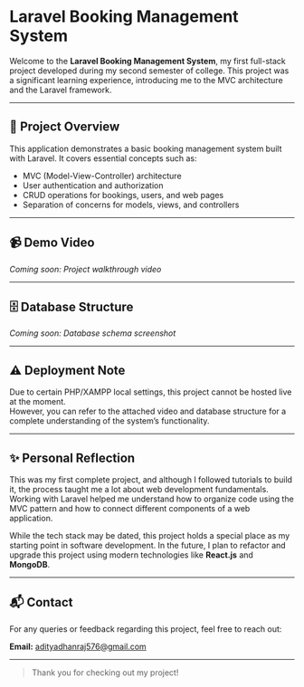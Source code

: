 # Laravel Booking Management System

Welcome to the **Laravel Booking Management System**, my first full-stack project developed during my second semester of college. This project was a significant learning experience, introducing me to the MVC architecture and the Laravel framework.

---

## 🚀 Project Overview

This application demonstrates a basic booking management system built with Laravel. It covers essential concepts such as:

- MVC (Model-View-Controller) architecture
- User authentication and authorization
- CRUD operations for bookings, users, and web pages
- Separation of concerns for models, views, and controllers

---

## 📹 Demo Video

*Coming soon: Project walkthrough video*

<!-- Place your project demo video here -->

---

## 🗄️ Database Structure

*Coming soon: Database schema screenshot*

<!-- Place your database screenshot here -->

---

## ⚠️ Deployment Note

Due to certain PHP/XAMPP local settings, this project cannot be hosted live at the moment.  
However, you can refer to the attached video and database structure for a complete understanding of the system’s functionality.

---

## ✨ Personal Reflection

This was my first complete project, and although I followed tutorials to build it, the process taught me a lot about web development fundamentals. Working with Laravel helped me understand how to organize code using the MVC pattern and how to connect different components of a web application.

While the tech stack may be dated, this project holds a special place as my starting point in software development. In the future, I plan to refactor and upgrade this project using modern technologies like **React.js** and **MongoDB**.

---

## 📬 Contact

For any queries or feedback regarding this project, feel free to reach out:

**Email:** [adityadhanraj576@gmail.com](mailto:adityadhanraj576@gmail.com)

---

> Thank you for checking out my project!
